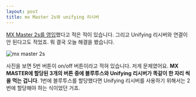 ```yaml
---
layout: post
title: mx Master 2s와 unifying 리시버
---
```


[MX Master 2s를 영입](http://canor.cf/2017/11/07/MX-MASTER-2S%EB%A5%BC-%EC%98%81%EC%9E%85%ED%96%88%EC%8A%B5%EB%8B%88%EB%8B%A4/)했다고 적은 적이 있습니다. 그리고 Unifying 리시버와 연결이 안 된다고도 적었죠. 뭐 결국 오늘 해결을 봤습니다.

![mx master 2s](http://aws13-customer-care-assets.s3.amazonaws.com/CC%20Graphics/MX%20Mice/Getting_Started/MX_Combined_as.jpg)

사진을 보면 5번 버튼이 on/off 버튼이라고 적혀 있습니다. 저게 문제였어요. **MX MASTER에 할당된 3개의 버튼 중에 블루투스와 Unifying 리시버가 똑같이 한 자리 씩을 먹는 겁니다**. 1번에 블루투스를 할당했다면 Unifying 리시버를 사용하기 위해서는 2번에 할당해야 하는 식이었던 거죠.